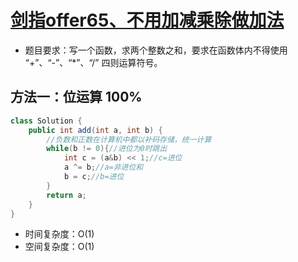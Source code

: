 # [剑指offer65、不用加减乘除做加法](https://leetcode-cn.com/problems/bu-yong-jia-jian-cheng-chu-zuo-jia-fa-lcof/submissions/)

- 题目要求：写一个函数，求两个整数之和，要求在函数体内不得使用 “+”、“-”、“*”、“/” 四则运算符号。




## 方法一：位运算 100%

```java
class Solution {
    public int add(int a, int b) {
        //负数和正数在计算机中都以补码存储，统一计算
        while(b != 0){//进位为0时跳出
            int c = (a&b) << 1;//c=进位
            a ^= b;//a=非进位和
            b = c;//b=进位
        }
        return a;
    }
}
```

- 时间复杂度：O(1)
- 空间复杂度：O(1) 
